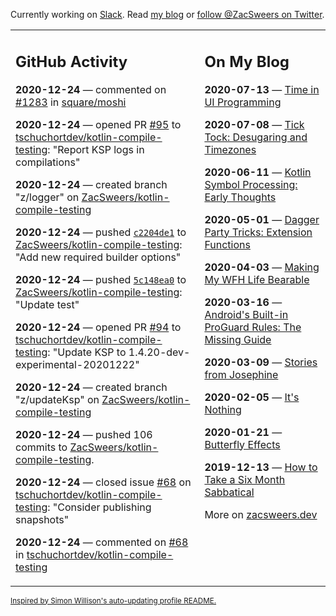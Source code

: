Currently working on [Slack](https://slack.com/). Read [my blog](https://zacsweers.dev/) or [follow @ZacSweers on Twitter](https://twitter.com/ZacSweers).

<table><tr><td valign="top" width="60%">

## GitHub Activity
<!-- githubActivity starts -->
**2020-12-24** — commented on [#1283](https://github.com/square/moshi/issues/1283#issuecomment-750820581) in [square/moshi](https://api.github.com/repos/square/moshi)

**2020-12-24** — opened PR [#95](https://api.github.com/repos/tschuchortdev/kotlin-compile-testing/pulls/95) to [tschuchortdev/kotlin-compile-testing](https://api.github.com/repos/tschuchortdev/kotlin-compile-testing): "Report KSP logs in compilations"

**2020-12-24** — created branch "z/logger" on [ZacSweers/kotlin-compile-testing](https://api.github.com/repos/ZacSweers/kotlin-compile-testing)

**2020-12-24** — pushed [`c2204de1`](https://github.com/ZacSweers/kotlin-compile-testing/commit/c2204de1a1d1e1ef02ef28cd92fef9ab1660cf81) to [ZacSweers/kotlin-compile-testing](https://api.github.com/repos/ZacSweers/kotlin-compile-testing): "Add new required builder options"

**2020-12-24** — pushed [`5c148ea0`](https://github.com/ZacSweers/kotlin-compile-testing/commit/5c148ea08e2d35699049b188626f558c567e506b) to [ZacSweers/kotlin-compile-testing](https://api.github.com/repos/ZacSweers/kotlin-compile-testing): "Update test"

**2020-12-24** — opened PR [#94](https://api.github.com/repos/tschuchortdev/kotlin-compile-testing/pulls/94) to [tschuchortdev/kotlin-compile-testing](https://api.github.com/repos/tschuchortdev/kotlin-compile-testing): "Update KSP to 1.4.20-dev-experimental-20201222"

**2020-12-24** — created branch "z/updateKsp" on [ZacSweers/kotlin-compile-testing](https://api.github.com/repos/ZacSweers/kotlin-compile-testing)

**2020-12-24** — pushed 106 commits to [ZacSweers/kotlin-compile-testing](https://api.github.com/repos/ZacSweers/kotlin-compile-testing).

**2020-12-24** — closed issue [#68](https://api.github.com/repos/tschuchortdev/kotlin-compile-testing/issues/68) on [tschuchortdev/kotlin-compile-testing](https://api.github.com/repos/tschuchortdev/kotlin-compile-testing): "Consider publishing snapshots"

**2020-12-24** — commented on [#68](https://github.com/tschuchortdev/kotlin-compile-testing/issues/68#issuecomment-750794467) in [tschuchortdev/kotlin-compile-testing](https://api.github.com/repos/tschuchortdev/kotlin-compile-testing)
<!-- githubActivity ends -->
</td><td valign="top" width="40%">

## On My Blog
<!-- blog starts -->
**2020-07-13** — [Time in UI Programming](https://www.zacsweers.dev/time-in-ui/)

**2020-07-08** — [Tick Tock: Desugaring and Timezones](https://www.zacsweers.dev/ticktock-desugaring-timezones/)

**2020-06-11** — [Kotlin Symbol Processing: Early Thoughts](https://www.zacsweers.dev/kotlin-symbol-processor-early-thoughts/)

**2020-05-01** — [Dagger Party Tricks: Extension Functions](https://www.zacsweers.dev/dagger-party-tricks-extension-functions/)

**2020-04-03** — [Making My WFH Life Bearable](https://www.zacsweers.dev/making-wfh-life-bearable/)

**2020-03-16** — [Android's Built-in ProGuard Rules: The Missing Guide](https://www.zacsweers.dev/android-proguard-rules/)

**2020-03-09** — [Stories from Josephine](https://www.zacsweers.dev/stories-from-josephine/)

**2020-02-05** — [It's Nothing](https://www.zacsweers.dev/its-nothing/)

**2020-01-21** — [Butterfly Effects](https://www.zacsweers.dev/butterfly-effects/)

**2019-12-13** — [How to Take a Six Month Sabbatical](https://www.zacsweers.dev/how-to-take-a-six-month-sabbatical/)
<!-- blog ends -->
More on [zacsweers.dev](https://zacsweers.dev/)
</td></tr></table>

<sub><a href="https://simonwillison.net/2020/Jul/10/self-updating-profile-readme/">Inspired by Simon Willison's auto-updating profile README.</a></sub>